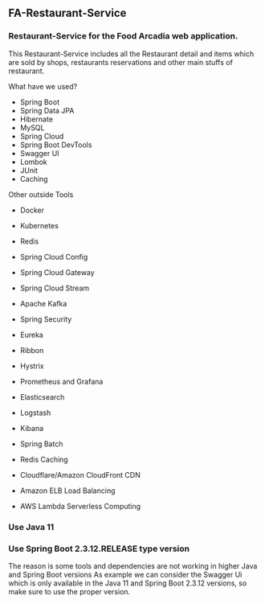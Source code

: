 ## FA-Restaurant-Service

### Restaurant-Service for the Food Arcadia web application.

This Restaurant-Service includes all the Restaurant detail and items which are sold by shops, restaurants reservations and other main stuffs of restaurant.

What have we used?
* Spring Boot
* Spring Data JPA
* Hibernate
* MySQL
* Spring Cloud
* Spring Boot DevTools
* Swagger UI
* Lombok
* JUnit
* Caching


Other outside Tools

* Docker
* Kubernetes
* Redis
* Spring Cloud Config
* Spring Cloud Gateway
* Spring Cloud Stream
* Apache Kafka
* Spring Security
* Eureka
* Ribbon
* Hystrix
* Prometheus and Grafana
* Elasticsearch
* Logstash
* Kibana
* Spring Batch


* Redis Caching
* Cloudflare/Amazon CloudFront CDN
* Amazon ELB Load Balancing
* AWS Lambda Serverless Computing

### Use Java 11 
### Use Spring Boot 2.3.12.RELEASE type version

The reason is some tools and dependencies are not working in higher Java and Spring Boot versions
As example we can consider the Swagger Ui which is only available in the Java 11 and Spring Boot 2.3.12 versions,
so make sure to use the proper version. 
